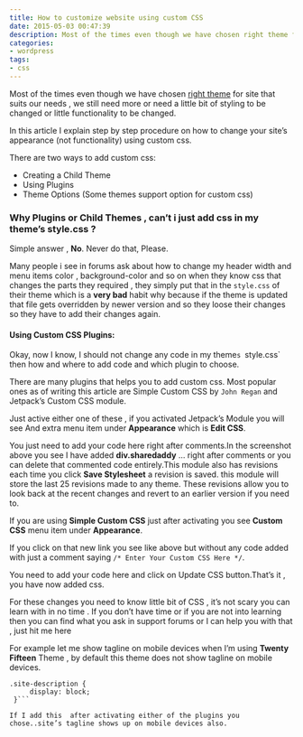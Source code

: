 ```yaml
---
title: How to customize website using custom CSS
date: 2015-05-03 00:47:39
description: Most of the times even though we have chosen right theme for site that suits our needs , we still need more or need a little bit of work, especially with the custom CSS.Let's say we want to change the color of links or want to background color of the article.
categories:
- wordpress
tags:
- css
---
```


Most of the times even though we have chosen [right theme](https://bravokeyl.com/how-to-choose-right-theme-for-your-site/) for site that suits our needs , we still need more or need a little bit of styling to be changed or little functionality to be changed.

In this article I  explain step by step procedure on how to change your site’s appearance (not functionality) using custom css.

There are two ways to add custom css:

- Creating a Child Theme
- Using Plugins
- Theme Options (Some themes support option for custom css)
<p></p>

### Why Plugins or Child Themes , can’t i just add css in my theme’s style.css ?
<!-- more -->
Simple answer , **No**. Never do that, Please.

Many people i see in forums ask about how to change my header width and menu items color , background-color and so on when they know css that changes the parts they required , they simply put that in the `style.css`  of their theme which is a **very bad** habit why because if the theme is updated that file gets overridden by newer version and so they loose their changes so they have to add their changes again.

#### **Using Custom CSS Plugins:**

Okay, now I know, I should not change any code in my theme`s `style.css`  then how and where to add code and which plugin to choose.

There are many plugins that helps you to add custom css. Most popular ones as of writing this article are Simple Custom CSS by `John Regan` and Jetpack’s Custom CSS module.

Just active either one of these , if you activated Jetpack’s Module you will see And extra menu item under **Appearance** which is **Edit CSS**.

<amp-img src="customcss.png" width="650" height="300" alt="Jetpack Custom CSS" layout="responsive"></amp-img>

You just need to add  your code here right after comments.In the screenshot above you see I have added **div.sharedaddy** … right after comments or you can delete that commented code entirely.This module also has revisions each time you click **Save Stylesheet** a revision is saved. this module will store the last 25 revisions made to any theme. These revisions allow you to look back at the recent changes and revert to an earlier version if you need to.

If you are using **Simple Custom CSS** just after activating you see **Custom CSS** menu item under **Appearance**.

<amp-img src="simplecustomcss.png" width="650" height="300" alt="Simple Custom CSS" layout="responsive"></amp-img>

If you click on that new link you see like above but without any code added with just a comment saying  `/* Enter Your Custom CSS Here */`.

You need to add your code here and click on Update CSS button.That’s it , you have now added css.

For these changes you need to know little bit of CSS , it’s not scary you can learn with in no time . If you don’t have time or if you are not into learning then you can find what you ask in support forums or I can help you with that , just hit me here

For example let me show tagline on mobile devices when I’m using **Twenty Fifteen** Theme , by default this theme does not show tagline on mobile devices.

```
.site-description {
     display: block;
 }```

If I add this  after activating either of the plugins you chose..site’s tagline shows up on mobile devices also.
